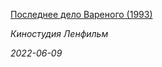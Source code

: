 <!--2022-06-09 16:02:24-->
<div class="yb">
  <a class="nodecor" href="/index.html?sovetskie_filmy/poslednee_delo_varenogo_1993">
    <img class="preview" data-videoid="https://rutube.ru/play/embed/http://rutube.ru/video/507f696cf08a72238a1cf23f885f4219/" src="http://pic.rutubelist.ru/video/ce/05/ce05fb43526f8b4adfceec40c4b88bba.jpg" align="left" alt="">
  </a>
  <div class="inlbl text">
    <p><a class="nodecor" href="/index.html?sovetskie_filmy/poslednee_delo_varenogo_1993">Последнее дело Вареного (1993)</a></p>
    <p><i class="smaller2">Киностудия Ленфильм</i></p>
    <i class="smaller3">2022-06-09</i>
  </div>
</div>
